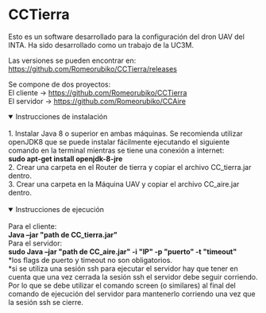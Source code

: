 # CCTierra
Esto es un software desarrollado para la configuración del dron UAV del INTA. Ha sido desarrollado como un trabajo de la UC3M.

Las versiones se pueden encontrar en:<br> 
https://github.com/Romeorubiko/CCTierra/releases

Se compone de dos proyectos:<br>
El cliente  -> https://github.com/Romeorubiko/CCTierra<br>
El servidor -> https://github.com/Romeorubiko/CCAire
<details open>
  <summary>Instrucciones de instalación</summary>
  <br>
1.	Instalar Java 8 o superior en ambas máquinas. Se recomienda utilizar openJDK8 que se puede instalar fácilmente ejecutando el siguiente comando en la terminal mientras se tiene una conexión a internet:<br>
  <b>sudo apt-get install openjdk-8-jre</b><br>
2.	Crear una carpeta en el Router de tierra y copiar el archivo CC_tierra.jar dentro.<br>
3.	Crear una carpeta en la Máquina UAV y copiar el archivo CC_aire.jar dentro.<br>
<br>
</details>
<details open>
<summary>Instrucciones de ejecución</summary>
<br>
Para el cliente:<br>
<b>Java –jar "path de CC_tierra.jar"</b><br>
	Para el servidor:<br>
<b>sudo Java –jar "path de CC_aire.jar" -i "IP" -p "puerto" -t "timeout"</b><br>
	*los flags de puerto y timeout no son obligatorios.<br>
	*si se utiliza una sesión ssh para ejecutar el servidor hay que tener en cuenta que una vez cerrada la sesión ssh el servidor debe seguir corriendo. Por lo que se debe utilizar el comando screen (o similares) al final del comando de ejecución del servidor para mantenerlo corriendo una vez que la sesión ssh se cierre.<br>
</details>

